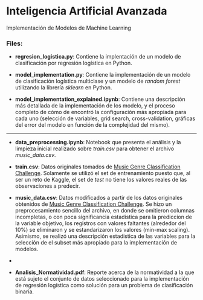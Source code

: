 # Inteligencia Artificial Avanzada
Implementación de Modelos de Machine Learning

### **Files**:
  
* **regresion_logistica.py**: Contiene la implentación de un modelo de clasificación por regresión logística en Python.

* **model_implementation.py**: Contiene la implementación de un modelo de clasificación logística multiclase y un modelo de *random forest* utilizando la librería *sklearn* en Python.

* **model_implementation_explained.ipynb**: Contiene una descripción más detallada de la implementación de los modelo, y el proceso completo de cómo de encontró la configuración más apropiada para cada uno (selección de variables, grid search, cross-validation, gráficas del error del modelo en función de la complejidad del mismo).
  

-----------------------------------------

* **data_preprocessing.ipynb**: Notebook que presenta el análisis y la limpieza inicial realizado sobre *train.csv* para obtener el archivo *music_data.csv*.

* **train.csv**: Datos originales tomados de [Music Genre Classification Challenge](https://www.kaggle.com/datasets/purumalgi/music-genre-classification). Solamente se utilizó el set de entrenamiento puesto que, al ser un reto de Kaggle, el set de *test* no tiene los valores reales de las observaciones a predecir.

* **music_data.csv**: Datos modificados a partir de los datos originales obtenidos de [Music Genre Classification Challenge](https://www.kaggle.com/datasets/purumalgi/music-genre-classification). Se hizo un preprocesamiento sencillo del archivo, en donde se omitieron columnas incompletas, o con poca significancia estadistica para la prediccion de la variable objetivo, los registros con valores faltantes (alrededor del 10%) se eliminaron y se estandarizaron los valores (min-max scaling). Asimismo, se realizó una descripción estadistica de las variables para la selección de el subset más apropiado para la implementación de modelos.

* 


* **Analisis_Normatividad.pdf**: Reporte acerca de la normatividad a la que está sujeto el conjunto de datos seleccionado para la implementación de regresión logística como solución para un problema de clasificación binaria.
